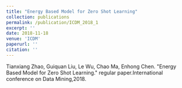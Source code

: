 ```yaml
---
title: "Energy Based Model for Zero Shot Learning"
collection: publications
permalink: /publication/ICDM_2018_1
excerpt: ''
date: 2018-11-18
venue: 'ICDM'
paperurl: ''
citation: ''
---
```

Tianxiang Zhao, Guiquan Liu, Le Wu, Chao Ma, Enhong Chen. "Energy Based Model for Zero Shot Learning." regular paper.International conference on Data Mining,2018.
